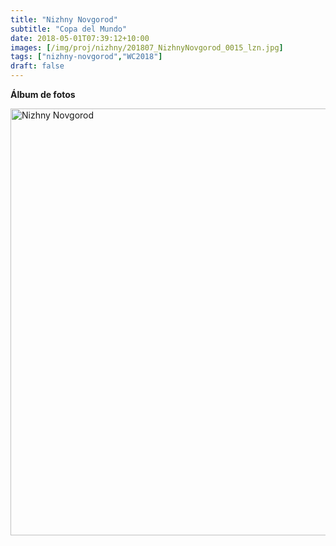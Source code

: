 ```yaml
---
title: "Nizhny Novgorod"
subtitle: "Copa del Mundo"
date: 2018-05-01T07:39:12+10:00
images: [/img/proj/nizhny/201807_NizhnyNovgorod_0015_lzn.jpg]
tags: ["nizhny-novgorod","WC2018"]
draft: false
---
```


**Álbum de fotos**

<a data-flickr-embed="true" data-header="true" data-footer="true"  href="https://www.flickr.com/photos/161428820@N02/albums/72157677377905008" title="Nizhny Novgorod"><img src="https://farm8.staticflickr.com/7917/31665912527_a19a3d8cef_o.jpg" width="1024" height="683" alt="Nizhny Novgorod"></a><script async src="//embedr.flickr.com/assets/client-code.js" charset="utf-8"></script>